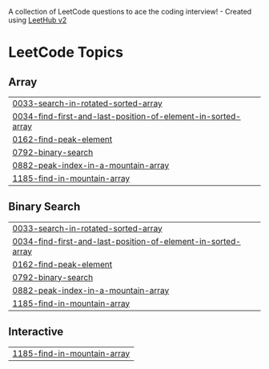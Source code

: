 A collection of LeetCode questions to ace the coding interview! - Created using [LeetHub v2](https://github.com/arunbhardwaj/LeetHub-2.0)
<!---LeetCode Topics Start-->
# LeetCode Topics
## Array
|  |
| ------- |
| [0033-search-in-rotated-sorted-array](https://github.com/shivxmmm/DSA-Solutions/tree/master/0033-search-in-rotated-sorted-array) |
| [0034-find-first-and-last-position-of-element-in-sorted-array](https://github.com/shivxmmm/DSA-Solutions/tree/master/0034-find-first-and-last-position-of-element-in-sorted-array) |
| [0162-find-peak-element](https://github.com/shivxmmm/DSA-Solutions/tree/master/0162-find-peak-element) |
| [0792-binary-search](https://github.com/shivxmmm/DSA-Solutions/tree/master/0792-binary-search) |
| [0882-peak-index-in-a-mountain-array](https://github.com/shivxmmm/DSA-Solutions/tree/master/0882-peak-index-in-a-mountain-array) |
| [1185-find-in-mountain-array](https://github.com/shivxmmm/DSA-Solutions/tree/master/1185-find-in-mountain-array) |
## Binary Search
|  |
| ------- |
| [0033-search-in-rotated-sorted-array](https://github.com/shivxmmm/DSA-Solutions/tree/master/0033-search-in-rotated-sorted-array) |
| [0034-find-first-and-last-position-of-element-in-sorted-array](https://github.com/shivxmmm/DSA-Solutions/tree/master/0034-find-first-and-last-position-of-element-in-sorted-array) |
| [0162-find-peak-element](https://github.com/shivxmmm/DSA-Solutions/tree/master/0162-find-peak-element) |
| [0792-binary-search](https://github.com/shivxmmm/DSA-Solutions/tree/master/0792-binary-search) |
| [0882-peak-index-in-a-mountain-array](https://github.com/shivxmmm/DSA-Solutions/tree/master/0882-peak-index-in-a-mountain-array) |
| [1185-find-in-mountain-array](https://github.com/shivxmmm/DSA-Solutions/tree/master/1185-find-in-mountain-array) |
## Interactive
|  |
| ------- |
| [1185-find-in-mountain-array](https://github.com/shivxmmm/DSA-Solutions/tree/master/1185-find-in-mountain-array) |
<!---LeetCode Topics End-->